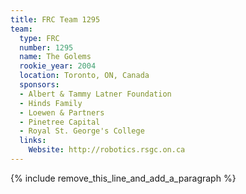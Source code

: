 ```yaml
---
title: FRC Team 1295
team:
  type: FRC
  number: 1295
  name: The Golems
  rookie_year: 2004
  location: Toronto, ON, Canada
  sponsors:
  - Albert & Tammy Latner Foundation
  - Hinds Family
  - Loewen & Partners
  - Pinetree Capital
  - Royal St. George's College
  links:
    Website: http://robotics.rsgc.on.ca
---
```


{% include remove_this_line_and_add_a_paragraph %}